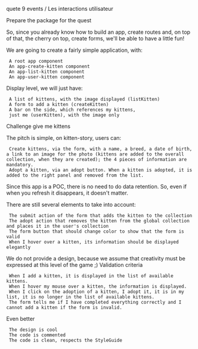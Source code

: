 quete 9 events / Les interactions utilisateur

Prepare the package for the quest

So, since you already know how to build an app, create routes and, on top of that, the cherry on top, create forms, we'll be able to have a little fun!

We are going to create a fairly simple application, with:

     A root app component
     An app-create-kitten component
     An app-list-kitten component
     An app-user-kitten component

Display level, we will just have:

     A list of kittens, with the image displayed (listKitten)
     A form to add a kitten (createKitten)
     A bar on the side, which references my kittens, 
     just me (userKitten), with the image only

Challenge
give me kittens

The pitch is simple, on kitten-story, users can:

     Create kittens, via the form, with a name, a breed, a date of birth, a link to an image for the photo (kittens are added to the overall collection, when they are created); the 4 pieces of information are mandatory.
     Adopt a kitten, via an adopt button. When a kitten is adopted, it is added to the right panel and removed from the list.

Since this app is a POC, there is no need to do data retention. So, even if when you refresh it disappears, it doesn't matter.

There are still several elements to take into account:

     The submit action of the form that adds the kitten to the collection
     The adopt action that removes the kitten from the global collection and places it in the user's collection
     The form button that should change color to show that the form is valid
     When I hover over a kitten, its information should be displayed elegantly

We do not provide a design, because we assume that creativity must be expressed at this level of the game ;)
Validation criteria

     When I add a kitten, it is displayed in the list of available kittens.
     When I hover my mouse over a kitten, the information is displayed.
     When I click on the adoption of a kitten, I adopt it, it is in my list, it is no longer in the list of available kittens.
     The form tells me if I have completed everything correctly and I cannot add a kitten if the form is invalid.

Even better

     The design is cool
     The code is commented
     The code is clean, respects the StyleGuide



